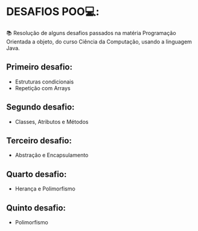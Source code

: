 # DESAFIOS POO💻:
📚 Resolução de alguns desafios passados na matéria Programação Orientada a objeto, do curso Ciência da Computação, usando a linguagem Java.
## Primeiro desafio:
  - Estruturas condicionais
  - Repetição com Arrays

## Segundo desafio:
  - Classes, Atributos e Métodos
    
## Terceiro desafio:
  - Abstração e Encapsulamento 

## Quarto desafio:
  - Herança e Polimorfismo

## Quinto desafio:
  - Polimorfismo 
